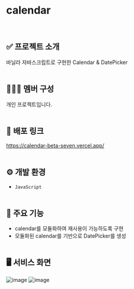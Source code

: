 
# calendar
<br />

## ✅ 프로젝트 소개
  바닐라 자바스크립트로 구현한 Calendar & DatePicker
<br /><br />

## 🧑‍🤝‍🧑 멤버 구성
  개인 프로젝트입니다.
<br /><br />

## 🔗 배포 링크
  https://calendar-beta-seven.vercel.app/
<br /><br />

## ⚙ 개발 환경
  - `JavaScript`
<br /><br />

## 📌 주요 기능
  - calendar를 모듈화하여 재사용이 가능하도록 구현
  - 모듈화된 calendar를 기반으로 DatePicker를 생성
<br /><br />

## 🖥️ 서비스 화면

![image](https://github.com/bananashow/calendar/assets/85798544/e0b184d1-2cdc-4eeb-85dc-9e9d23dc6f3b)
![image](https://github.com/bananashow/calendar/assets/85798544/2f5ac79f-1051-460a-ab05-24d7057655fa)
